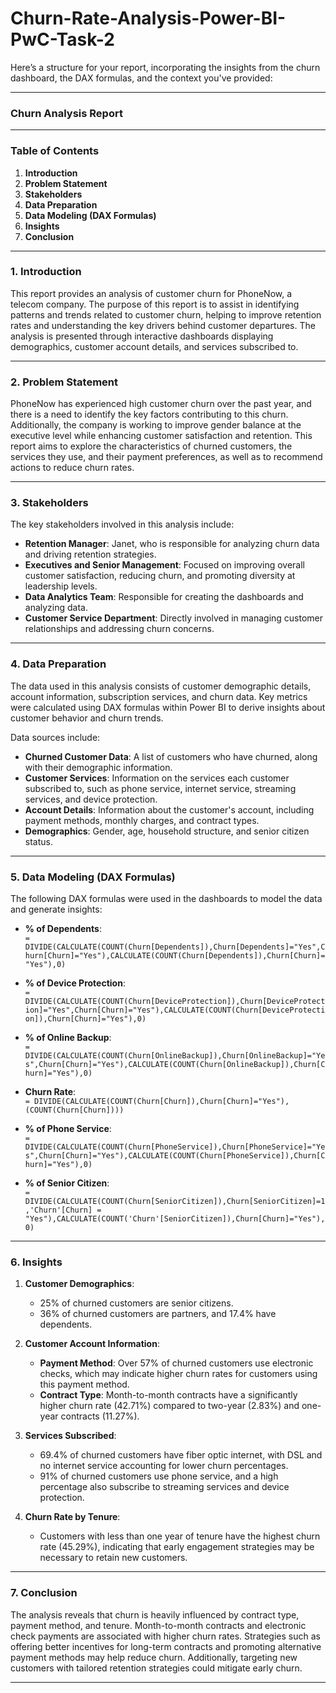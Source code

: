 # Churn-Rate-Analysis-Power-BI-PwC-Task-2

Here’s a structure for your report, incorporating the insights from the churn dashboard, the DAX formulas, and the context you've provided:

---

### **Churn Analysis Report**

---

### **Table of Contents**
1. **Introduction**
2. **Problem Statement**
3. **Stakeholders**
4. **Data Preparation**
5. **Data Modeling (DAX Formulas)**
6. **Insights**
7. **Conclusion**

---

### **1. Introduction**
This report provides an analysis of customer churn for PhoneNow, a telecom company. The purpose of this report is to assist in identifying patterns and trends related to customer churn, helping to improve retention rates and understanding the key drivers behind customer departures. The analysis is presented through interactive dashboards displaying demographics, customer account details, and services subscribed to.

---

### **2. Problem Statement**
PhoneNow has experienced high customer churn over the past year, and there is a need to identify the key factors contributing to this churn. Additionally, the company is working to improve gender balance at the executive level while enhancing customer satisfaction and retention. This report aims to explore the characteristics of churned customers, the services they use, and their payment preferences, as well as to recommend actions to reduce churn rates.

---

### **3. Stakeholders**
The key stakeholders involved in this analysis include:
- **Retention Manager**: Janet, who is responsible for analyzing churn data and driving retention strategies.
- **Executives and Senior Management**: Focused on improving overall customer satisfaction, reducing churn, and promoting diversity at leadership levels.
- **Data Analytics Team**: Responsible for creating the dashboards and analyzing data.
- **Customer Service Department**: Directly involved in managing customer relationships and addressing churn concerns.

---

### **4. Data Preparation**
The data used in this analysis consists of customer demographic details, account information, subscription services, and churn data. Key metrics were calculated using DAX formulas within Power BI to derive insights about customer behavior and churn trends.

Data sources include:
- **Churned Customer Data**: A list of customers who have churned, along with their demographic information.
- **Customer Services**: Information on the services each customer subscribed to, such as phone service, internet service, streaming services, and device protection.
- **Account Details**: Information about the customer's account, including payment methods, monthly charges, and contract types.
- **Demographics**: Gender, age, household structure, and senior citizen status.

---

### **5. Data Modeling (DAX Formulas)**

The following DAX formulas were used in the dashboards to model the data and generate insights:

- **% of Dependents**:  
    `= DIVIDE(CALCULATE(COUNT(Churn[Dependents]),Churn[Dependents]="Yes",Churn[Churn]="Yes"),CALCULATE(COUNT(Churn[Dependents]),Churn[Churn]="Yes"),0)`
  
- **% of Device Protection**:  
  `= DIVIDE(CALCULATE(COUNT(Churn[DeviceProtection]),Churn[DeviceProtection]="Yes",Churn[Churn]="Yes"),CALCULATE(COUNT(Churn[DeviceProtection]),Churn[Churn]="Yes"),0)`
  
- **% of Online Backup**:  
  `= DIVIDE(CALCULATE(COUNT(Churn[OnlineBackup]),Churn[OnlineBackup]="Yes",Churn[Churn]="Yes"),CALCULATE(COUNT(Churn[OnlineBackup]),Churn[Churn]="Yes"),0)`

- **Churn Rate**:  
  `= DIVIDE(CALCULATE(COUNT(Churn[Churn]),Churn[Churn]="Yes"),(COUNT(Churn[Churn])))`

- **% of Phone Service**:  
  `= DIVIDE(CALCULATE(COUNT(Churn[PhoneService]),Churn[PhoneService]="Yes",Churn[Churn]="Yes"),CALCULATE(COUNT(Churn[PhoneService]),Churn[Churn]="Yes"),0)`

- **% of Senior Citizen**:  
  `= DIVIDE(CALCULATE(COUNT(Churn[SeniorCitizen]),Churn[SeniorCitizen]=1,'Churn'[Churn] = "Yes"),CALCULATE(COUNT('Churn'[SeniorCitizen]),Churn[Churn]="Yes"),0)`

---

### **6. Insights**

1. **Customer Demographics**:
   - 25% of churned customers are senior citizens.
   - 36% of churned customers are partners, and 17.4% have dependents.

2. **Customer Account Information**:
   - **Payment Method**: Over 57% of churned customers use electronic checks, which may indicate higher churn rates for customers using this payment method.
   - **Contract Type**: Month-to-month contracts have a significantly higher churn rate (42.71%) compared to two-year (2.83%) and one-year contracts (11.27%).

3. **Services Subscribed**:
   - 69.4% of churned customers have fiber optic internet, with DSL and no internet service accounting for lower churn percentages.
   - 91% of churned customers use phone service, and a high percentage also subscribe to streaming services and device protection.

4. **Churn Rate by Tenure**:
   - Customers with less than one year of tenure have the highest churn rate (45.29%), indicating that early engagement strategies may be necessary to retain new customers.

---

### **7. Conclusion**
The analysis reveals that churn is heavily influenced by contract type, payment method, and tenure. Month-to-month contracts and electronic check payments are associated with higher churn rates. Strategies such as offering better incentives for long-term contracts and promoting alternative payment methods may help reduce churn. Additionally, targeting new customers with tailored retention strategies could mitigate early churn.

---

